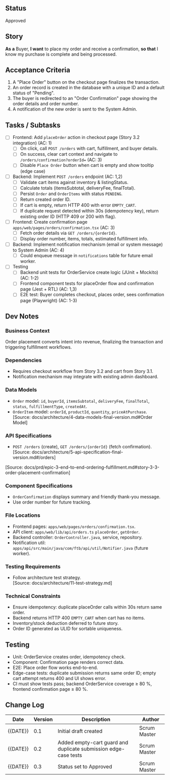 ## Status
Approved

## Story
**As a** Buyer,
**I want** to place my order and receive a confirmation,
**so that** I know my purchase is complete and being processed.

## Acceptance Criteria
1. A "Place Order" button on the checkout page finalizes the transaction.
2. An order record is created in the database with a unique ID and a default status of "Pending".
3. The buyer is redirected to an "Order Confirmation" page showing the order details and order number.
4. A notification of the new order is sent to the System Admin.

## Tasks / Subtasks
- [ ] Frontend: Add `placeOrder` action in checkout page (Story 3.2 integration) (AC: 1)
  - [ ] On click, call `POST /orders` with cart, fulfillment, and buyer details.
  - [ ] On success, clear cart context and navigate to `/orders/confirmation?orderId=` (AC: 3)
  - [ ] Disable `Place Order` button when cart is empty and show tooltip (edge case)
- [ ] Backend: Implement `POST /orders` endpoint (AC: 1,2)
  - [ ] Validate cart items against inventory & listingStatus.
  - [ ] Calculate totals (itemsSubtotal, deliveryFee, finalTotal).
  - [ ] Persist `Order` and `OrderItems` with status `PENDING`.
  - [ ] Return created order ID.
  - [ ] If cart is empty, return HTTP 400 with error `EMPTY_CART`.
  - [ ] If duplicate request detected within 30s (idempotency key), return existing order ID (HTTP 409 or 200 with flag).
- [ ] Frontend: Create confirmation page `apps/web/pages/orders/confirmation.tsx` (AC: 3)
  - [ ] Fetch order details via `GET /orders/{orderId}`.
  - [ ] Display order number, items, totals, estimated fulfillment info.
- [ ] Backend: Implement notification mechanism (email or system message) to System Admin (AC: 4)
  - [ ] Could enqueue message in `notifications` table for future email worker.
- [ ] Testing
  - [ ] Backend unit tests for OrderService create logic (JUnit + Mockito) (AC: 1-2)
  - [ ] Frontend component tests for placeOrder flow and confirmation page (Jest + RTL) (AC: 1,3)
  - [ ] E2E test: Buyer completes checkout, places order, sees confirmation page (Playwright) (AC: 1-3)

## Dev Notes
### Business Context
Order placement converts intent into revenue, finalizing the transaction and triggering fulfillment workflows.

### Dependencies
- Requires checkout workflow from Story 3.2 and cart from Story 3.1.
- Notification mechanism may integrate with existing admin dashboard.

### Data Models
- `Order` model: `id`, `buyerId`, `itemsSubtotal`, `deliveryFee`, `finalTotal`, `status`, `fulfillmentType`, `createdAt`.
- `OrderItem` model: `orderId`, `productId`, `quantity`, `priceAtPurchase`.
  [Source: docs/architecture/4-data-models-final-version.md#Order Model]

### API Specifications
- `POST /orders` (create), `GET /orders/{orderId}` (fetch confirmation).  
  [Source: docs/architecture/5-api-specification-final-version.md#/orders]

[Source: docs/prd/epic-3-end-to-end-ordering-fulfillment.md#story-3-3-order-placement-confirmation]

### Component Specifications
- `OrderConfirmation` displays summary and friendly thank-you message.
- Use order number for future tracking.

### File Locations
- Frontend pages: `apps/web/pages/orders/confirmation.tsx`.
- API client: `apps/web/lib/api/orders.ts` `placeOrder`, `getOrder`.
- Backend controller: `OrderController.java`, service, repository.
- Notification util: `apps/api/src/main/java/com/ftb/api/util/Notifier.java` (future worker).

### Testing Requirements
- Follow architecture test strategy.  
  [Source: docs/architecture/11-test-strategy.md]

### Technical Constraints
- Ensure idempotency: duplicate placeOrder calls within 30s return same order.
- Backend returns HTTP 400 `EMPTY_CART` when cart has no items.
- Inventory/stock deduction deferred to future story.
- Order ID generated as ULID for sortable uniqueness.

## Testing
- Unit: OrderService creates order, idempotency check.
- Component: Confirmation page renders correct data.
- E2E: Place order flow works end-to-end.
- Edge-case tests: duplicate submission returns same order ID; empty cart attempt returns 400 and UI shows error.
- CI must show tests pass; backend OrderService coverage ≥ 80 %, frontend confirmation page ≥ 80 %.

## Change Log
| Date | Version | Description | Author |
|------|---------|-------------|--------|
| {{DATE}} | 0.1 | Initial draft created | Scrum Master | 
| {{DATE}} | 0.2 | Added empty-cart guard and duplicate submission edge-case tests | Scrum Master | 
| {{DATE}} | 0.3 | Status set to Approved | Scrum Master | 